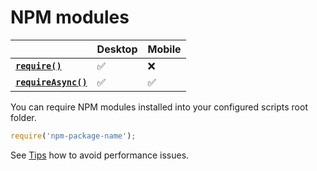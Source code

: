# NPM modules

|                                       | Desktop | Mobile |
| ------------------------------------- | ------- | ------ |
| **[`require()`][require]**           | ✅       | ❌      |
| **[`requireAsync()`][requireAsync]** | ✅       | ✅      |

You can require NPM modules installed into your configured scripts root folder.

```js
require('npm-package-name');
```

See [Tips](./usage.md#tips) how to avoid performance issues.

[require]: ./new-functions.md#require
[requireAsync]: ./new-functions.md#requireasync
